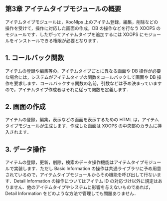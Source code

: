  <body>

 <div id="page">

 <div xmlns="http://www.w3.org/1999/xhtml" class="navheader">

 </div>

 <div xmlns="http://www.w3.org/1999/xhtml" class="chapter" lang="ja" id="itemtype" xml:lang="ja">

 <div xmlns="" class="titlepage">

 <div>

 <div>

 <h2 xmlns="http://www.w3.org/1999/xhtml" class="title"><a id="itemtype"></a>第3章 アイテムタイプモジュールの概要</h2>

 </div>

 </div>

 </div>

 <p>アイテムタイプモジュールは，<span class="application">XooNIps</span> 上のアイテム登録，編集，削除などの操作を受けて，操作に対応した画面の作成，DB の操作などを行なう <span class="application">XOOPS</span> のモジュールです．したがってアイテムタイプを追加するには <span class="application">XOOPS</span> にモジュールをインストールできる権限が必要となります．</p>

 <div class="section" lang="ja" xml:lang="ja">

 <div xmlns="" class="titlepage">

 <div>

 <div>

 <h2 xmlns="http://www.w3.org/1999/xhtml" class="title" style="clear: both"><a id="itemtype.callback"></a>1. コールバック関数</h2>

 </div>

 </div>

 </div>

 <p>アイテムの登録や編集等の，アイテムタイプごとに異なる画面や DB 操作が必要な場合には，システムがアイテムタイプの関数をコールバックして画面や DB 操作を要求します．コールバックする関数の名前，引数などは予め決まっていますので，アイテムタイプ作成者はそれに従って関数を定義します．</p>

 </div>

 <div class="section" lang="ja" xml:lang="ja">

 <div xmlns="" class="titlepage">

 <div>

 <div>

 <h2 xmlns="http://www.w3.org/1999/xhtml" class="title" style="clear: both"><a id="itemtype.view"></a>2. 画面の作成</h2>

 </div>

 </div>

 </div>

 <p>アイテムの登録，編集，表示などの画面を表示するための HTML は，アイテムタイプモジュールが生成します．作成した画面は XOOPS の中央部のカラムに挿入されます． </p>

 </div>

 <div class="section" lang="ja" xml:lang="ja">

 <div xmlns="" class="titlepage">

 <div>

 <div>

 <h2 xmlns="http://www.w3.org/1999/xhtml" class="title" style="clear: both"><a id="itemtype.op"></a>3. データ操作</h2>

 </div>

 </div>

 </div>

 <p>アイテムの登録，更新，削除，検索のデータ操作機能はアイテムタイプモジュールで実装します．ただし Basic Information の操作は共通ライブラリに予め用意されているので，アイテムタイプモジュールからその機能を呼び出して行ないます．Detail Information の操作についてはアイテム ID の対応づけ以外に規定はありません．他のアイテムタイプやシステムに影響を与えないものであれば，Detail Information をどのような方法で管理しても問題ありません．</p>

 </div>

 </div>

 <div xmlns="http://www.w3.org/1999/xhtml" class="navfooter">



 </div>

 </div>

 </body>









































